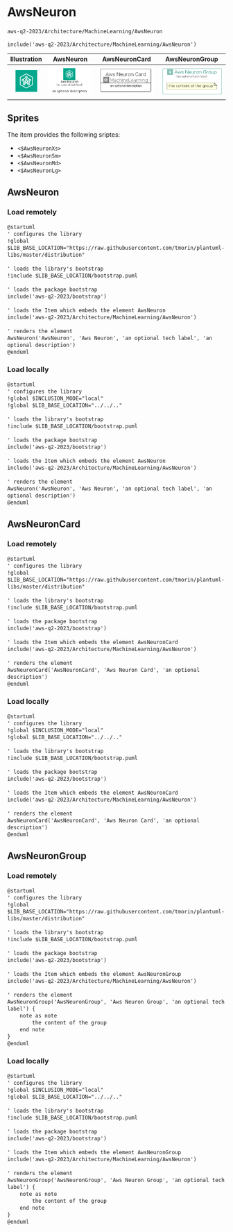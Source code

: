 # AwsNeuron


```text
aws-q2-2023/Architecture/MachineLearning/AwsNeuron
```

```text
include('aws-q2-2023/Architecture/MachineLearning/AwsNeuron')
```



| Illustration | AwsNeuron | AwsNeuronCard | AwsNeuronGroup |
| :---: | :---: | :---: | :---: |
| ![illustration for Illustration](../../../aws-q2-2023/Architecture/MachineLearning/AwsNeuron.png) | ![illustration for AwsNeuron](../../../aws-q2-2023/Architecture/MachineLearning/AwsNeuron.Local.png) | ![illustration for AwsNeuronCard](../../../aws-q2-2023/Architecture/MachineLearning/AwsNeuronCard.Local.png) | ![illustration for AwsNeuronGroup](../../../aws-q2-2023/Architecture/MachineLearning/AwsNeuronGroup.Local.png) |



## Sprites
The item provides the following sriptes:

- `<$AwsNeuronXs>`
- `<$AwsNeuronSm>`
- `<$AwsNeuronMd>`
- `<$AwsNeuronLg>`





## AwsNeuron

### Load remotely
```plantuml
@startuml
' configures the library
!global $LIB_BASE_LOCATION="https://raw.githubusercontent.com/tmorin/plantuml-libs/master/distribution"

' loads the library's bootstrap
!include $LIB_BASE_LOCATION/bootstrap.puml

' loads the package bootstrap
include('aws-q2-2023/bootstrap')

' loads the Item which embeds the element AwsNeuron
include('aws-q2-2023/Architecture/MachineLearning/AwsNeuron')

' renders the element
AwsNeuron('AwsNeuron', 'Aws Neuron', 'an optional tech label', 'an optional description')
@enduml
```

### Load locally
```plantuml
@startuml
' configures the library
!global $INCLUSION_MODE="local"
!global $LIB_BASE_LOCATION="../../.."

' loads the library's bootstrap
!include $LIB_BASE_LOCATION/bootstrap.puml

' loads the package bootstrap
include('aws-q2-2023/bootstrap')

' loads the Item which embeds the element AwsNeuron
include('aws-q2-2023/Architecture/MachineLearning/AwsNeuron')

' renders the element
AwsNeuron('AwsNeuron', 'Aws Neuron', 'an optional tech label', 'an optional description')
@enduml
```

## AwsNeuronCard

### Load remotely
```plantuml
@startuml
' configures the library
!global $LIB_BASE_LOCATION="https://raw.githubusercontent.com/tmorin/plantuml-libs/master/distribution"

' loads the library's bootstrap
!include $LIB_BASE_LOCATION/bootstrap.puml

' loads the package bootstrap
include('aws-q2-2023/bootstrap')

' loads the Item which embeds the element AwsNeuronCard
include('aws-q2-2023/Architecture/MachineLearning/AwsNeuron')

' renders the element
AwsNeuronCard('AwsNeuronCard', 'Aws Neuron Card', 'an optional description')
@enduml
```

### Load locally
```plantuml
@startuml
' configures the library
!global $INCLUSION_MODE="local"
!global $LIB_BASE_LOCATION="../../.."

' loads the library's bootstrap
!include $LIB_BASE_LOCATION/bootstrap.puml

' loads the package bootstrap
include('aws-q2-2023/bootstrap')

' loads the Item which embeds the element AwsNeuronCard
include('aws-q2-2023/Architecture/MachineLearning/AwsNeuron')

' renders the element
AwsNeuronCard('AwsNeuronCard', 'Aws Neuron Card', 'an optional description')
@enduml
```

## AwsNeuronGroup

### Load remotely
```plantuml
@startuml
' configures the library
!global $LIB_BASE_LOCATION="https://raw.githubusercontent.com/tmorin/plantuml-libs/master/distribution"

' loads the library's bootstrap
!include $LIB_BASE_LOCATION/bootstrap.puml

' loads the package bootstrap
include('aws-q2-2023/bootstrap')

' loads the Item which embeds the element AwsNeuronGroup
include('aws-q2-2023/Architecture/MachineLearning/AwsNeuron')

' renders the element
AwsNeuronGroup('AwsNeuronGroup', 'Aws Neuron Group', 'an optional tech label') {
    note as note
        the content of the group
    end note
}
@enduml
```

### Load locally
```plantuml
@startuml
' configures the library
!global $INCLUSION_MODE="local"
!global $LIB_BASE_LOCATION="../../.."

' loads the library's bootstrap
!include $LIB_BASE_LOCATION/bootstrap.puml

' loads the package bootstrap
include('aws-q2-2023/bootstrap')

' loads the Item which embeds the element AwsNeuronGroup
include('aws-q2-2023/Architecture/MachineLearning/AwsNeuron')

' renders the element
AwsNeuronGroup('AwsNeuronGroup', 'Aws Neuron Group', 'an optional tech label') {
    note as note
        the content of the group
    end note
}
@enduml
```

